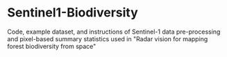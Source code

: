 # Sentinel1-Biodiversity
Code, example dataset, and instructions of Sentinel-1 data pre-processing and pixel-based summary statistics used in "Radar vision for mapping forest biodiversity from space"
